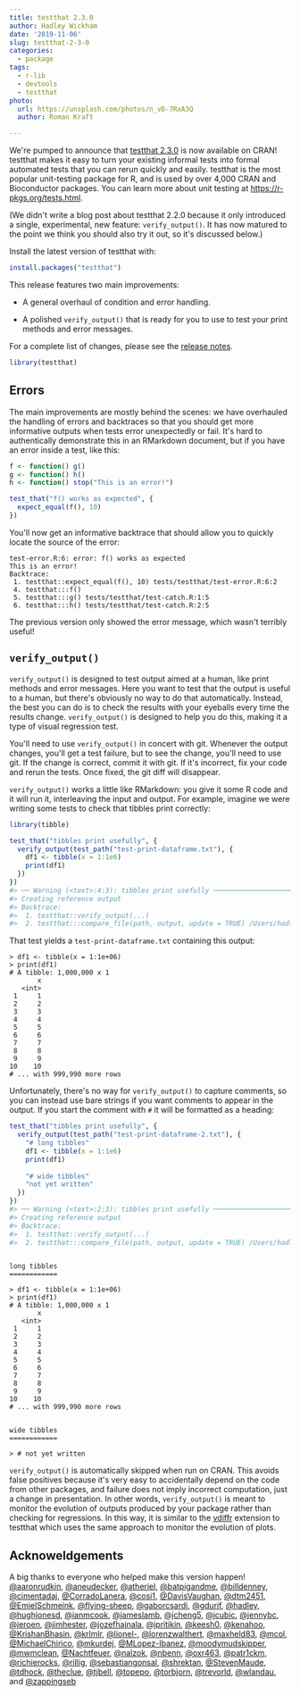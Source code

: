 ```yaml
---
title: testthat 2.3.0
author: Hadley Wickham
date: '2019-11-06'
slug: testthat-2-3-0
categories:
  - package
tags:
  - r-lib
  - devtools
  - testthat
photo:
  url: https://unsplash.com/photos/n_vD-7RxA3Q
  author: Roman Kraft

---
```




We're pumped to announce that [testthat 2.3.0](http://testthat.r-lib.org) is now available on CRAN! 
testthat makes it easy to turn your existing informal tests into formal automated tests that you can rerun quickly and easily. 
testthat is the most popular unit-testing package for R, and is used by over 4,000 CRAN and Bioconductor packages. 
You can learn more about unit testing at <https://r-pkgs.org/tests.html>. 

(We didn't write a blog post about testthat 2.2.0 because it only introduced a single, experimental, new feature: `verify_output()`. 
It has now matured to the point we think you should also try it out, so it's discussed below.)

Install the latest version of testthat with:


```r
install.packages("testthat")
```

This release features two main improvements:

* A general overhaul of condition and error handling.

* A polished `verify_output()` that is ready for you to use to test your
  print methods and error messages.

For a complete list of changes, please see the [release notes](https://testthat.r-lib.org/news/index.html#testthat-2-3-0).  


```r
library(testthat)
```

## Errors

The main improvements are mostly behind the scenes: we have overhauled the handling of errors and backtraces so that you should get more informative outputs when tests error unexpectedly or fail. 
It's hard to authentically demonstrate this in an RMarkdown document, but if you have an error inside a test, like this:


```r
f <- function() g()
g <- function() h()
h <- function() stop("This is an error!")

test_that("f() works as expected", {
  expect_equal(f(), 10)
})
```

You'll now get an informative backtrace that should allow you to quickly locate the source of the error:

```
test-error.R:6: error: f() works as expected
This is an error!
Backtrace:
 1. testthat::expect_equal(f(), 10) tests/testthat/test-error.R:6:2
 4. testthat:::f()
 5. testthat:::g() tests/testthat/test-catch.R:1:5
 6. testthat:::h() tests/testthat/test-catch.R:2:5
```

The previous version only showed the error message, which wasn't terribly useful!

## `verify_output()`

`verify_output()` is designed to test output aimed at a human, like print methods and error messages.
Here you want to test that the output is useful to a human, but there's obviously no way to do that automatically.
Instead, the best you can do is to check the results with your eyeballs every time the results change.
`verify_output()` is designed to help you do this, making it a type of visual regression test.

You'll need to use `verify_output()` in concert with git.
Whenever the output changes, you'll get a test failure, but to see the change, you'll need to use git.
If the change is correct, commit it with git. 
If it's incorrect, fix your code and rerun the tests. 
Once fixed, the git diff will disappear.

`verify_output()` works a little like RMarkdown: you give it some R code and it will run it, interleaving the input and output.
For example, imagine we were writing some tests to check that tibbles print correctly:




```r
library(tibble)

test_that("tibbles print usefully", {
  verify_output(test_path("test-print-dataframe.txt"), {
    df1 <- tibble(x = 1:1e6)
    print(df1)
  })
})
#> ── Warning (<text>:4:3): tibbles print usefully ───────────────────────────────────────────────────────
#> Creating reference output
#> Backtrace:
#>  1. testthat::verify_output(...)
#>  2. testthat:::compare_file(path, output, update = TRUE) /Users/hadley/Documents/devtools/testthat/R/verify-output.R:62:2
```

That test yields a `test-print-dataframe.txt` containing this output:

```
> df1 <- tibble(x = 1:1e+06)
> print(df1)
# A tibble: 1,000,000 x 1
       x
   <int>
 1     1
 2     2
 3     3
 4     4
 5     5
 6     6
 7     7
 8     8
 9     9
10    10
# ... with 999,990 more rows

```

Unfortunately, there's no way for `verify_output()` to capture comments, so you can instead use bare strings if you want comments to appear in the output. If you start the comment with `#` it will be formatted as a heading:


```r
test_that("tibbles print usefully", {
  verify_output(test_path("test-print-dataframe-2.txt"), {
    "# long tibbles"
    df1 <- tibble(x = 1:1e6)
    print(df1)
    
    "# wide tibbles"
    "not yet written"
  })
})
#> ── Warning (<text>:2:3): tibbles print usefully ───────────────────────────────────────────────────────
#> Creating reference output
#> Backtrace:
#>  1. testthat::verify_output(...)
#>  2. testthat:::compare_file(path, output, update = TRUE) /Users/hadley/Documents/devtools/testthat/R/verify-output.R:62:2
```

```

long tibbles
============

> df1 <- tibble(x = 1:1e+06)
> print(df1)
# A tibble: 1,000,000 x 1
       x
   <int>
 1     1
 2     2
 3     3
 4     4
 5     5
 6     6
 7     7
 8     8
 9     9
10    10
# ... with 999,990 more rows


wide tibbles
============

> # not yet written
```

`verify_output()` is automatically skipped when run on CRAN.
This avoids false positives because it's very easy to accidentally depend on the code from other packages, and failure does not imply incorrect computation, just a change in presentation.
In other words, `verify_output()` is meant to monitor the evolution of outputs produced by your package rather than checking for regressions. 
In this way, it is similar to the [vdiffr](http://vdiffr.r-lib.org/) extension to testthat which uses the same approach to monitor the evolution of plots.


## Acknoweldgements

A big thanks to everyone who helped make this version happen! 
[&#x0040;aaronrudkin](https://github.com/aaronrudkin), [&#x0040;aneudecker](https://github.com/aneudecker), [&#x0040;atheriel](https://github.com/atheriel), [&#x0040;batpigandme](https://github.com/batpigandme), [&#x0040;billdenney](https://github.com/billdenney), [&#x0040;cimentadaj](https://github.com/cimentadaj), [&#x0040;CorradoLanera](https://github.com/CorradoLanera), [&#x0040;cosi1](https://github.com/cosi1), [&#x0040;DavisVaughan](https://github.com/DavisVaughan), [&#x0040;dtm2451](https://github.com/dtm2451), [&#x0040;EmielSchmeink](https://github.com/EmielSchmeink), [&#x0040;flying-sheep](https://github.com/flying-sheep), [&#x0040;gaborcsardi](https://github.com/gaborcsardi), [&#x0040;gdurif](https://github.com/gdurif), [&#x0040;hadley](https://github.com/hadley), [&#x0040;hughjonesd](https://github.com/hughjonesd), [&#x0040;ianmcook](https://github.com/ianmcook), [&#x0040;jameslamb](https://github.com/jameslamb), [&#x0040;jcheng5](https://github.com/jcheng5), [&#x0040;jcubic](https://github.com/jcubic), [&#x0040;jennybc](https://github.com/jennybc), [&#x0040;jeroen](https://github.com/jeroen), [&#x0040;jimhester](https://github.com/jimhester), [&#x0040;jozefhajnala](https://github.com/jozefhajnala), [&#x0040;jpritikin](https://github.com/jpritikin), [&#x0040;keesh0](https://github.com/keesh0), [&#x0040;kenahoo](https://github.com/kenahoo), [&#x0040;KrishanBhasin](https://github.com/KrishanBhasin), [&#x0040;krlmlr](https://github.com/krlmlr), [&#x0040;lionel-](https://github.com/lionel-), [&#x0040;lorenzwalthert](https://github.com/lorenzwalthert), [&#x0040;maxheld83](https://github.com/maxheld83), [&#x0040;mcol](https://github.com/mcol), [&#x0040;MichaelChirico](https://github.com/MichaelChirico), [&#x0040;mkurdej](https://github.com/mkurdej), [&#x0040;MLopez-Ibanez](https://github.com/MLopez-Ibanez), [&#x0040;moodymudskipper](https://github.com/moodymudskipper), [&#x0040;mwmclean](https://github.com/mwmclean), [&#x0040;Nachtfeuer](https://github.com/Nachtfeuer), [&#x0040;nalzok](https://github.com/nalzok), [&#x0040;nbenn](https://github.com/nbenn), [&#x0040;oxr463](https://github.com/oxr463), [&#x0040;patr1ckm](https://github.com/patr1ckm), [&#x0040;richierocks](https://github.com/richierocks), [&#x0040;rillig](https://github.com/rillig), [&#x0040;sebastiangonsal](https://github.com/sebastiangonsal), [&#x0040;shrektan](https://github.com/shrektan), [&#x0040;StevenMaude](https://github.com/StevenMaude), [&#x0040;tdhock](https://github.com/tdhock), [&#x0040;theclue](https://github.com/theclue), [&#x0040;tjbell](https://github.com/tjbell), [&#x0040;topepo](https://github.com/topepo), [&#x0040;torbjorn](https://github.com/torbjorn), [&#x0040;trevorld](https://github.com/trevorld), [&#x0040;wlandau](https://github.com/wlandau), and [&#x0040;zappingseb](https://github.com/zappingseb)
